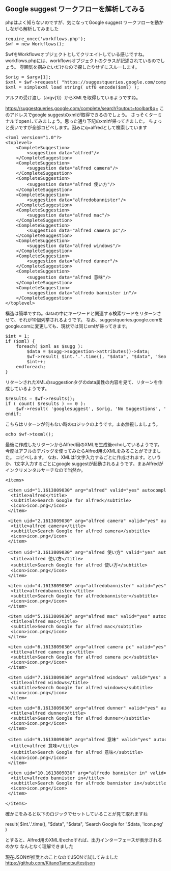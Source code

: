 
## Google suggest ワークフローを解析してみる

phpはよく知らないのですが、気になってGoogle suggest ワークフローを動かしながら解析してみました

<pre>
require_once('workflows.php');
$wf = new Workflows();
</pre>

$wfをWorkflowsオブジェクトとしてクリエイトしている感じですね。
workflows.phpには、workflowsオブジェクトのクラスが記述されているのでしょう。
雰囲気を掴みたいだけなので探したりせずにスルーします。

<pre>
$orig = $argv[1];
$xml = $wf->request( "https://suggestqueries.google.com/complete/search?output=toolbar&q=".urlencode( $orig ) );
$xml = simplexml_load_string( utf8_encode($xml) );
</pre>

アルフの受け渡し（argv[1]）からXMLを取得しているようですね。

https://suggestqueries.google.com/complete/search?output=toolbar&q=
このアドレスでgoogle suggestのxmlが取得できるのでしょう。
さっそくターミナルでopenしてみましょう。思った通り下記のxmlが帰ってきました。
ちょっと長いですが全部コピペします。因みにq=alfredとして検索しています

<pre>
&lt?xml version="1.0"?&gt
&lttoplevel&gt
    &ltCompleteSuggestion&gt
        &ltsuggestion data="alfred"/&gt
    &lt/CompleteSuggestion&gt
    &ltCompleteSuggestion&gt
        &ltsuggestion data="alfred camera"/&gt
    &lt/CompleteSuggestion&gt
    &ltCompleteSuggestion&gt
        &ltsuggestion data="alfred 使い方"/&gt
    &lt/CompleteSuggestion&gt
    &ltCompleteSuggestion&gt
        &ltsuggestion data="alfredobannister"/&gt
    &lt/CompleteSuggestion&gt
    &ltCompleteSuggestion&gt
        &ltsuggestion data="alfred mac"/&gt
    &lt/CompleteSuggestion&gt
    &ltCompleteSuggestion&gt
        &ltsuggestion data="alfred camera pc"/&gt
    &lt/CompleteSuggestion&gt
    &ltCompleteSuggestion&gt
        &ltsuggestion data="alfred windows"/&gt
    &lt/CompleteSuggestion&gt
    &ltCompleteSuggestion&gt
        &ltsuggestion data="alfred dunner"/&gt
    &lt/CompleteSuggestion&gt
    &ltCompleteSuggestion&gt
        &ltsuggestion data="alfred 意味"/&gt
    &lt/CompleteSuggestion&gt
    &ltCompleteSuggestion&gt
        &ltsuggestion data="alfredo bannister in"/&gt
    &lt/CompleteSuggestion&gt
&lt/toplevel&gt</Pre>

構造は簡単ですね。dataの中にキーワードと関連する検索ワードをリターンさせて、それが10個列挙されるようです。
なお、suggestqueries.google.comをgoogle.comに変更しても、現状では同じxmlが帰ってきます。

<pre>
$int = 1;
if ($xml) {
	foreach( $xml as $sugg ):
		$data = $sugg->suggestion->attributes()->data;
		$wf->result( $int.'.'.time(), "$data", "$data", 'Search Google for '.$data, 'icon.png'  );
		$int++;
	endforeach;
}
</pre>

リターンされたXMLのsuggestionタグのdata属性の内容を見て、リターンを作成しているようです。

<pre>
$results = $wf->results();
if ( count( $results ) == 0 ):
	$wf->result( 'googlesuggest', $orig, 'No Suggestions', 'No search suggestions found. Search Google for '.$orig, 'icon.png' );
endif;
</pre>

こちらはリターンが何もない時のロジックのようです。まあ無視しましょう。
<pre>
echo $wf->toxml();
</pre>

最後に作成したリターンからAlfred用のXMLを生成後echoしているようです。
今度はアフルのデバッグを使ってみたらAlfred用のXMLをみることができました。
コピペします。
なお、XMLは1文字入力するごとに作成されます。というか、1文字入力するごとにgoogle suggestが起動されるようです。まぁAlfredがインクリメンタルサーチなので当然か。

<pre>
&ltitems&gt

 &ltitem uid="1.1613809030" arg="alfred" valid="yes" autocomplete=""&gt
  &lttitle&gtalfred&lt/title&gt
  &ltsubtitle&gtSearch Google for alfred&lt/subtitle&gt
  &lticon&gticon.png&lt/icon&gt
 &lt/item&gt

 &ltitem uid="2.1613809030" arg="alfred camera" valid="yes" autocomplete=""&gt
  &lttitle&gtalfred camera&lt/title&gt
  &ltsubtitle&gtSearch Google for alfred camera&lt/subtitle&gt
  &lticon&gticon.png&lt/icon&gt
 &lt/item&gt

 &ltitem uid="3.1613809030" arg="alfred &#x4F7F;&#x3044;&#x65B9;" valid="yes" autocomplete=""&gt
  &lttitle&gtalfred &#x4F7F;&#x3044;&#x65B9;&lt/title&gt
  &ltsubtitle&gtSearch Google for alfred &#x4F7F;&#x3044;&#x65B9;&lt/subtitle&gt
  &lticon&gticon.png&lt/icon&gt
 &lt/item&gt

 &ltitem uid="4.1613809030" arg="alfredobannister" valid="yes" autocomplete=""&gt
  &lttitle&gtalfredobannister&lt/title&gt
  &ltsubtitle&gtSearch Google for alfredobannister&lt/subtitle&gt
  &lticon&gticon.png&lt/icon&gt
 &lt/item&gt

 &ltitem uid="5.1613809030" arg="alfred mac" valid="yes" autocomplete=""&gt
  &lttitle&gtalfred mac&lt/title&gt
  &ltsubtitle&gtSearch Google for alfred mac&lt/subtitle&gt
  &lticon&gticon.png&lt/icon&gt
 &lt/item&gt

 &ltitem uid="6.1613809030" arg="alfred camera pc" valid="yes" autocomplete=""&gt
  &lttitle&gtalfred camera pc&lt/title&gt
  &ltsubtitle&gtSearch Google for alfred camera pc&lt/subtitle&gt
  &lticon&gticon.png&lt/icon&gt
 &lt/item&gt

 &ltitem uid="7.1613809030" arg="alfred windows" valid="yes" autocomplete=""&gt
  &lttitle&gtalfred windows&lt/title&gt
  &ltsubtitle&gtSearch Google for alfred windows&lt/subtitle&gt 
  &lticon&gticon.png&lt/icon&gt
 &lt/item&gt

 &ltitem uid="8.1613809030" arg="alfred dunner" valid="yes" autocomplete=""&gt
  &lttitle&gtalfred dunner&lt/title&gt
  &ltsubtitle&gtSearch Google for alfred dunner&lt/subtitle&gt
  &lticon&gticon.png&lt/icon&gt
 &lt/item&gt

 &ltitem uid="9.1613809030" arg="alfred &#x610F;&#x5473;" valid="yes" autocomplete=""&gt
  &lttitle&gtalfred &#x610F;&#x5473;&lt/title&gt
  &ltsubtitle&gtSearch Google for alfred &#x610F;&#x5473;&lt/subtitle&gt
  &lticon&gticon.png&lt/icon&gt
 &lt/item&gt

 &ltitem uid="10.1613809030" arg="alfredo bannister in" valid="yes" autocomplete=""&gt
  &lttitle&gtalfredo bannister in&lt/title&gt
  &ltsubtitle&gtSearch Google for alfredo bannister in&lt/subtitle&gt
  &lticon&gticon.png&lt/icon&gt
 &lt/item&gt

&lt/items&gt
</pre>

確かに<titem>をみると以下のロジックでセットしていることが見て取れますね

result( $int.'.'.time(), "$data", "$data", 'Search Google for '.$data, 'icon.png'  )

とすると、Alfred用のXMLをechoすれば、出力インターフェースが表示されるのかな
なんとなく理解できました

現在JSONが推奨とのことなのでJSONで試してみました
https://github.com/KitanoTamotsu/testjson

